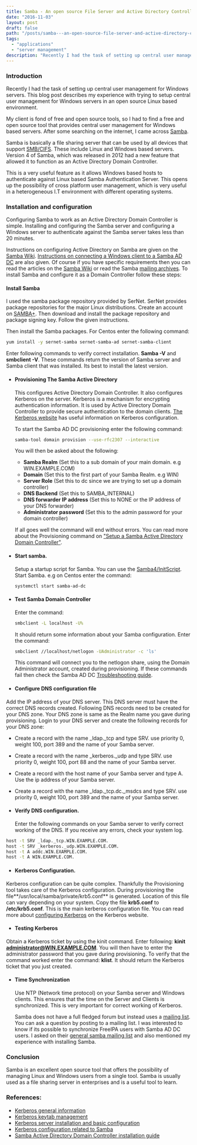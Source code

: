 ```yaml
---
title: Samba - An open source File Server and Active Directory Controller
date: "2016-11-03"
layout: post
draft: false
path: "/posts/samba---an-open-source-file-server-and-active-directory-controller"
tags:
  - "applications"
  - "server management"
description: "Recently I had the task of setting up central user management for Windows servers. This blog post describes my experience with trying to setup central user management for Windows servers in an open source Linux based environment."
---
```


### Introduction
Recently I had the task of setting up central user management for Windows servers. This blog post describes my experience with trying to setup central user management for Windows servers in an open source Linux based environment.

My client is fond of free and open source tools, so I had to find a free and open source tool that provides central user management for Windows based servers. After some searching on the internet, I came across [Samba](http://www.samba.org/).

Samba is basically a file sharing server that can be used by all devices that support [SMB/CIFS](http://en.wikipedia.org/wiki/Server_Message_Block). These include Linux and Windows based servers. Version 4 of Samba, which was released in 2012 had a new feature that allowed it to function as an Active Directory Domain Controller.

This is a very useful feature as it allows Windows based hosts to authenticate against Linux based Samba Authentication Server. This opens up the possibility of cross platform user management, which is very useful in a heterogeneous I.T environment with different operating systems.

### Installation and configuration
Configuring Samba to work as an Active Directory Domain Controller is simple. Installing and configuring the Samba server and configuring a Windows server to authenticate against the Samba server takes less than 20 minutes.

Instructions on configuring Active Directory on Samba are given on the [Samba Wiki](https://wiki.samba.org/index.php/Joining_a_Windows_Client_to_a_Domain). [Instructions on connecting a Windows client to a Samba AD DC](https://wiki.samba.org/index.php/Joining_a_Windows_Client_to_a_Domain) are also given. Of course if you have specific requirements then you can read the articles on the [Samba Wiki](https://wiki.samba.org/index.php/User_Documentation) or read the Samba [mailing archives](https://lists.samba.org/). To install Samba and configure it as a Domain Controller follow these steps:

#### Install Samba
I used the samba package repository provided by SerNet. SerNet provides package repositories for the major Linux distributions. Create an account on [SAMBA+](https://samba.plus/). Then download and install the package repository and package signing key. Follow the given instructions.

Then install the Samba packages. For Centos enter the following command:

```bash
yum install -y sernet-samba sernet-samba-ad sernet-samba-client
```

Enter following commands to verify correct installation. **Samba -V** and **smbclient -V**. These commands return the version of Samba server and Samba client that was installed. Its best to install the latest version.

* #### Provisioning The Samba Active Directory
  This configures Active Directory Domain Controller. It also configures Kerberos on the server. Kerberos is a mechanism for encrypting authentication information. It is used by Active Directory Domain Controller to provide secure authentication to the domain clients. [The Kerberos website](http://web.mit.edu/kerberos/) has useful information on Kerberos configuration.

  To start the Samba AD DC provisioning enter the following command:

  ```bash
  samba-tool domain provision --use-rfc2307 --interactive
  ```

  You will then be asked about the following:

  * **Samba Realm** (Set this to a sub domain of your main domain. e.g WIN.EXAMPLE.COM)
  * **Domain** (Set this to the first part of your Samba Realm. e.g WIN)
  * **Server Role** (Set this to dc since we are trying to set up a domain controller)
  * **DNS Backend** (Set this to SAMBA_INTERNAL)
  * **DNS forwarder IP address** (Set this to NONE or the IP address of your DNS forwarder)
  * **Administrator password** (Set this to the admin password for your domain controller)

  If all goes well the command will end without errors. You can read more about the Provisioning command on ["Setup a Samba Active Directory Domain Controller"](https://wiki.samba.org/index.php/Samba_AD_DC_HOWTO#Provisioning_The_Samba_Active_Directory).

* #### Start samba.
  Setup a startup script for Samba. You can use the [Samba4/InitScript](https://wiki.samba.org/index.php/Managing_the_Samba_AD_DC_Service_Using_Systemd). Start Samba. e.g on Centos enter the command:

  ```bash
  systemctl start samba-ad-dc
  ```

* #### Test Samba Domain Controller
  Enter the command:

  ```bash
  smbclient -L localhost -U%
  ```

  It should return some information about your Samba configuration. Enter the command: 

  ```bash
  smbclient //localhost/netlogon -UAdministrator -c 'ls'
  ```

  This command will connect you to the netlogon share, using the Domain Administrator account, created during provisioning. If these commands fail then check the Samba AD DC [Troubleshooting guide](https://wiki.samba.org/index.php/Samba_AD_DC_Troubleshooting).

* #### Configure DNS configuration file
Add the IP address of your DNS server. This DNS server must have the correct DNS records created. Following DNS records need to be created for your DNS zone. Your DNS zone is same as the Realm name you gave during provisioning. Login to your DNS server and create the following records for your DNS zone:

* Create a record with the name _ldap._tcp and type SRV. use priority 0, weight 100, port 389 and the name of your Samba server.
* Create a record with the name _kerberos._udp and type SRV. use priority 0, weight 100, port 88 and the name of your Samba server.
* Create a record with the host name of your Samba server and type A. Use the ip address of your Samba server.
* Create a record with the name _ldap._tcp.dc._msdcs and type SRV. use priority 0, weight 100, port 389 and the name of your Samba server.

* #### Verify DNS configuration.
  Enter the following commands on your Samba server to verify correct working of the DNS. If you receive any errors, check your system log.

```bash
host -t SRV _ldap._tcp.WIN.EXAMPLE.COM.
host -t SRV _kerberos._udp.WIN.EXAMPLE.COM.
host -t A addc.WIN.EXAMPLE.COM.
host -t A WIN.EXAMPLE.COM.
```

* #### Kerberos Configuration.
Kerberos configuration can be quite complex. Thankfully the Provisioning tool takes care of the Kerberos configuration. During provisioning the file**/usr/local/samba/private/krb5.conf** is generated. Location of this file can vary depending on your system. Copy the file **krb5.conf** to **/etc/krb5.conf**. This is the main kerberos configuration file. You can read more about [configuring Kerberos](https://kb.iu.edu/d/aumh) on the Kerberos website.

* #### Testing Kerberos
Obtain a Kerberos ticket by using the kinit command. Enter following: **kinit administrator@WIN.EXAMPLE.COM**. You will then have to enter the administrator password that you gave during provisioning. To verify that the command worked enter the command: **klist**. It should return the Kerberos ticket that you just created.

* #### Time Synchronization
  Use NTP (Network time protocol) on your Samba server and Windows clients. This ensures that the time on the Server and Clients is synchronized. This is very important for correct working of Kerberos.

  Samba does not have a full fledged forum but instead uses a [mailing list](https://lists.samba.org/). You can ask a question by posting to a mailing list. I was interested to know if its possible to synchronize FreeIPA users with Samba AD DC users. I asked on their [general samba mailing list](https://lists.samba.org/archive/samba/) and also mentioned my experience with installing Samba.

### Conclusion
Samba is an excellent open source tool that offers the possibility of managing Linux and Windows users from a single tool. Samba is usually used as a file sharing server in enterprises and is a useful tool to learn.

### References:

* [Kerberos general information](https://help.ubuntu.com/community/Kerberos)
* [Kerberos keytab management](https://kb.iu.edu/d/aumh#list)
* [Kerberos server installation and basic configuration](http://www.thegeekstuff.com/2014/05/install-kerberos-server/)
* [Kerberos configuration related to Samba](https://help.ubuntu.com/community/Samba/Kerberos)
* [Samba Active Directory Domain Controller installation guide](https://wiki.samba.org/index.php/Samba_AD_DC_HOWTO)
